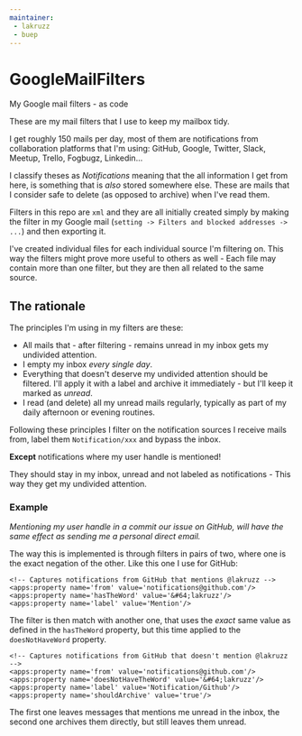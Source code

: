 ```yaml
---
maintainer: 
 - lakruzz
 - buep
---
```


# GoogleMailFilters
My Google mail filters - as code

These are my mail filters that I use to keep my mailbox tidy.

I get roughly 150 mails per day, most of them are notifications from collaboration platforms that I'm using: GitHub, Google, Twitter, Slack, Meetup, Trello, Fogbugz, Linkedin...

I classify theses as _Notifications_ meaning that the all information I get from here, is something that is _also_ stored somewhere else. These are mails that I consider safe to delete (as opposed to archive) when I've read them.

Filters in this repo are `xml` and they are all initially created simply by making the filter in my Google mail (`setting -> Filters and blocked addresses -> ...`) and then exporting it.

I've created individual files for each individual source I'm filtering on. This way the filters might prove more useful to others as well - Each file may contain more than one filter, but they are then all related to the same source.

## The rationale

The principles I'm using in my filters are these:

* All mails that - after filtering - remains unread in my inbox gets my undivided attention.
* I empty my inbox _every single day_.
* Everything that doesn't deserve my undivided attention should be filtered. I'll apply it with a label and archive it immediately - but I'll keep it marked as _unread_.
* I read (and delete) all my unread mails regularly, typically as part of my daily afternoon or evening routines.

Following these principles I filter on the notification sources I receive mails from, label them `Notification/xxx` and bypass the inbox.

__Except__  notifications where my user handle is mentioned!

They should stay in my inbox, unread and not labeled as notifications - This way they get my undivided attention.

### Example

_Mentioning my user handle in a commit our issue on GitHub, will have the same effect as sending me a personal direct email._

The way this is implemented is through filters in pairs of two, where one is the exact negation of the other. Like this one I use for GitHub:

    <!-- Captures notifications from GitHub that mentions @lakruzz -->
    <apps:property name='from' value='notifications@github.com'/>
    <apps:property name='hasTheWord' value='&#64;lakruzz'/>
    <apps:property name='label' value='Mention'/>

The filter is then match with another one, that uses the _exact_ same value as defined in the `hasTheWord` property, but this time applied to the `doesNotHaveWord` property.

    <!-- Captures notifications from GitHub that doesn't mention @lakruzz -->
    <apps:property name='from' value='notifications@github.com'/>
    <apps:property name='doesNotHaveTheWord' value='&#64;lakruzz'/>
    <apps:property name='label' value='Notification/Github'/>
    <apps:property name='shouldArchive' value='true'/>

The first one leaves messages that mentions me unread in the inbox, the second one archives them directly, but still leaves them unread.
